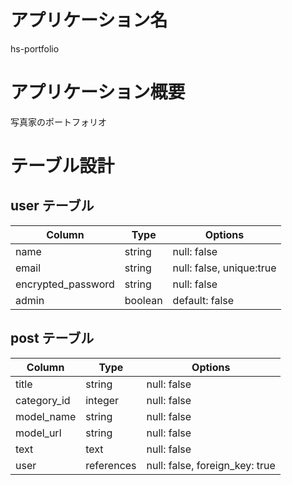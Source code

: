 # アプリケーション名

hs-portfolio

# アプリケーション概要

写真家のポートフォリオ

# テーブル設計

## user テーブル

| Column             | Type       | Options                  |
| ------------------ | ---------- | ------------------------ |
| name               | string     | null: false              |
| email              | string     | null: false, unique:true |
| encrypted_password | string     | null: false              |
| admin              | boolean    | default: false           |

## post テーブル 

| Column           | Type       | Options                        |
| ---------------- | ---------- | ------------------------------ |
| title            | string     | null: false                    |
| category_id      | integer    | null: false                    |
| model_name       | string     | null: false                    |
| model_url        | string     | null: false                    |
| text             | text       | null: false                    |
| user             | references | null: false, foreign_key: true |



